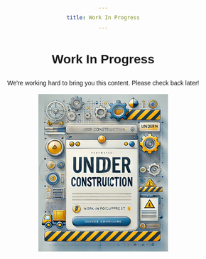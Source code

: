 ```yaml
---
title: Work In Progress
---
```


<!DOCTYPE html>
<html lang="en">
<head>
  <meta charset="UTF-8">
  <title>Work In Progress</title>
  <style>
    body {
      font-family: Arial, sans-serif;
      text-align: center;
      margin: 2em;
      line-height: 1.6;
    }
    .container {
      max-width: 600px;
      margin: 0 auto;
    }
    img {
      max-width: 100%;
      height: auto;
    }
  </style>
</head>
<body>
  <div class="container">
    <h1>Work In Progress</h1>
    <p>We're working hard to bring you this content. Please check back later!</p>
    <img src="images/UnderConstruction.png" alt="Work In Progress">
  </div>
</body>
</html>

